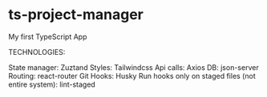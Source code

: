 # ts-project-manager

My first TypeScript App

TECHNOLOGIES:

State manager: Zuztand
Styles: Tailwindcss
Api calls: Axios
DB: json-server
Routing: react-router
Git Hooks: Husky
Run hooks only on staged files (not entire system): lint-staged